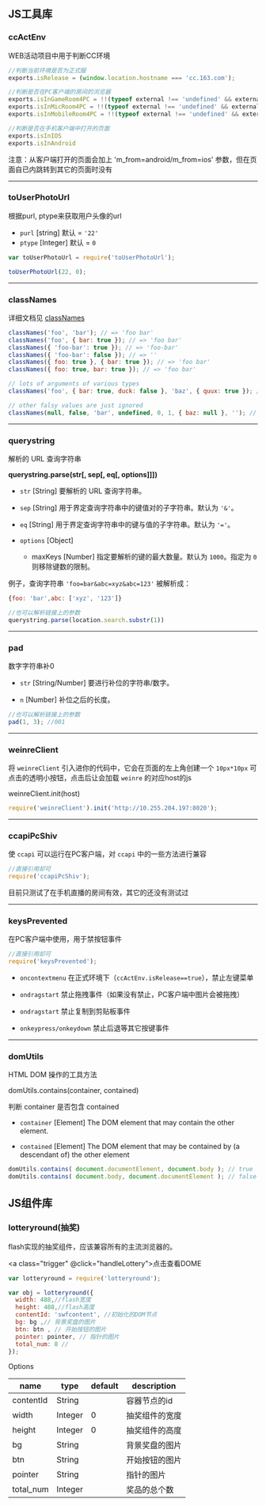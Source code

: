 ## JS工具库

### ccActEnv

WEB活动项目中用于判断CC环境

```js
//判断当前环境是否为正式服
exports.isRelease = (window.location.hostname === 'cc.163.com');

//判断是否在PC客户端的房间的浏览器
exports.isInGameRoom4PC = !!(typeof external !== 'undefined' && external.ICC_WebkitVersion);
exports.isInMicRoom4PC = !!(typeof external !== 'undefined' && external.ICC_WebkitVersion);
exports.isInMobileRoom4PC = !!(typeof external !== 'undefined' && external.ICC_ShowMobileUserInfoTip);

//判断是否在手机客户端中打开的页面
exports.isInIOS
exports.isInAndroid
```

<p class="tip">
  注意：从客户端打开的页面会加上 'm_from=android/m_from=ios' 参数，但在页面自已内跳转到其它的页面时没有
</p>


---

### toUserPhotoUrl

根据purl, ptype来获取用户头像的url

* ` purl ` [string] 默认 = ` '22' `
* ` ptype `  [Integer] 默认 = ` 0 `

```js
var toUserPhotoUrl = require('toUserPhotoUrl');

toUserPhotoUrl(22, 0);
```

---

### classNames

详细文档见 [classNames](https://github.com/JedWatson/classnames)

```js
classNames('foo', 'bar'); // => 'foo bar'
classNames('foo', { bar: true }); // => 'foo bar'
classNames({ 'foo-bar': true }); // => 'foo-bar'
classNames({ 'foo-bar': false }); // => ''
classNames({ foo: true }, { bar: true }); // => 'foo bar'
classNames({ foo: true, bar: true }); // => 'foo bar'

// lots of arguments of various types
classNames('foo', { bar: true, duck: false }, 'baz', { quux: true }); // => 'foo bar baz quux'

// other falsy values are just ignored
classNames(null, false, 'bar', undefined, 0, 1, { baz: null }, ''); // => 'bar 1'
```

---

### querystring 

解析的 URL 查询字符串

**querystring.parse(str[, sep[, eq[, options]]])**

* `str` [String] 要解析的 URL 查询字符串。 

* `sep` [String] 用于界定查询字符串中的键值对的子字符串。默认为 `'&'`。

* `eq` [String] 用于界定查询字符串中的键与值的子字符串。默认为 `'='`。

* `options` [Object] 

    * maxKeys [Number] 指定要解析的键的最大数量。默认为 `1000`。指定为 `0` 则移除键数的限制。

例子，查询字符串 `'foo=bar&abc=xyz&abc=123'` 被解析成：

```javascript
{foo: 'bar',abc: ['xyz', '123']}
```

```javascript
//也可以解析链接上的参数
querystring.parse(location.search.substr(1))
```

---

### pad

数字字符串补0

* `str` [String/Number] 要进行补位的字符串/数字。 

* `n` [Number] 补位之后的长度。

```javascript
//也可以解析链接上的参数
pad(1, 3); //001
```

---

### weinreClient

将 `weinreClient` 引入进你的代码中，它会在页面的左上角创建一个 `10px*10px` 可点击的透明小按钮，点击后让会加载 `weinre` 的对应host的js

weinreClient.init(host)

```javascript
require('weinreClient').init('http://10.255.204.197:8020');
```

---

### ccapiPcShiv

使 `ccapi` 可以运行在PC客户端，对 `ccapi` 中的一些方法进行兼容

```javascript
//直接引用却可
require('ccapiPcShiv'); 
```

<p class="tip">
  目前只测试了在手机直播的房间有效，其它的还没有测试过
</p>

---

### keysPrevented

在PC客户端中使用，用于禁按钮事件

```javascript
//直接引用却可
require('keysPrevented'); 
```

* `oncontextmenu` 在正式环境下（`ccActEnv.isRelease==true`），禁止左键菜单

* `ondragstart` 禁止拖拽事件（如果没有禁止，PC客户端中图片会被拖拽）

* `ondragstart` 禁止复制到剪贴板事件

* `onkeypress/onkeydown` 禁止后退等其它按键事件

---

### domUtils

HTML DOM 操作的工具方法

domUtils.contains(container, contained)

判断 container 是否包含 contained

* `container` [Element] The DOM element that may contain the other element. 

* `contained` [Element] The DOM element that may be contained by (a descendant of) the other element

```js 
domUtils.contains( document.documentElement, document.body ); // true
domUtils.contains( document.body, document.documentElement ); // false
```

## JS组件库

### lotteryround(抽奖)

flash实现的抽奖组件，应该兼容所有的主流浏览器的。

<a class="trigger" @click="handleLottery">点击查看DOME</a>

<vux-x-dialog v-model="lotteryRound" :hide-on-blur="true" class="lottery-round">
  <div id="swfcontent"></div>
</vux-x-dialog>

```js
var lotteryround = require('lotteryround');

var obj = lotteryround({
  width: 488,//flash宽度
  height: 488,//flash高度
  contentId: 'swfcontent', //初始化的DOM节点
  bg: bg ,// 背景奖盘的图片
  btn: btn , // 开始按钮的图片
  pointer: pointer, // 指针的图片
  total_num: 8 //
});
```

<span class="vux-props-title">Options</span>

| name   | type | default | description   |
|-------|-------|-------|-------|
| contentId | String |  | 容器节点的id |
| width | Integer | 0 | 抽奖组件的宽度 |
| height | Integer | 0 | 抽奖组件的高度 |
| bg | String |  | 背景奖盘的图片 |
| btn | String |  | 开始按钮的图片 |
| pointer | String |  | 指针的图片 |
| total_num | Integer |  | 奖品的总个数 |

